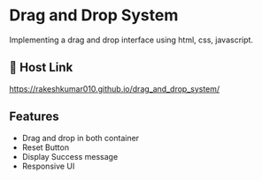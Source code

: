 
# Drag and Drop System

Implementing a drag and drop interface using html, css, javascript.



##  🔗 Host Link
https://rakeshkumar010.github.io/drag_and_drop_system/



## Features

- Drag and drop in both container
- Reset Button
- Display Success message
- Responsive UI

